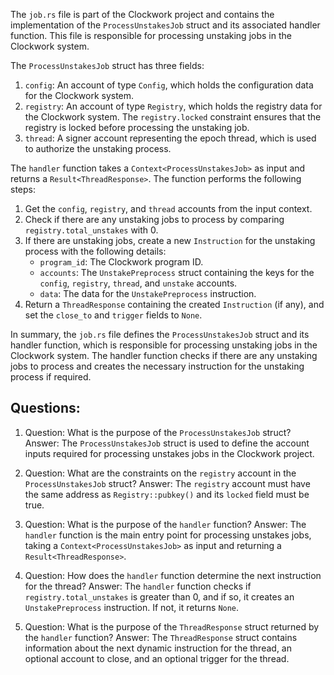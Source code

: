 
The `job.rs` file is part of the Clockwork project and contains the implementation of the `ProcessUnstakesJob` struct and its associated handler function. This file is responsible for processing unstaking jobs in the Clockwork system.

The `ProcessUnstakesJob` struct has three fields:

1. `config`: An account of type `Config`, which holds the configuration data for the Clockwork system.
2. `registry`: An account of type `Registry`, which holds the registry data for the Clockwork system. The `registry.locked` constraint ensures that the registry is locked before processing the unstaking job.
3. `thread`: A signer account representing the epoch thread, which is used to authorize the unstaking process.

The `handler` function takes a `Context<ProcessUnstakesJob>` as input and returns a `Result<ThreadResponse>`. The function performs the following steps:

1. Get the `config`, `registry`, and `thread` accounts from the input context.
2. Check if there are any unstaking jobs to process by comparing `registry.total_unstakes` with 0.
3. If there are unstaking jobs, create a new `Instruction` for the unstaking process with the following details:
   - `program_id`: The Clockwork program ID.
   - `accounts`: The `UnstakePreprocess` struct containing the keys for the `config`, `registry`, `thread`, and `unstake` accounts.
   - `data`: The data for the `UnstakePreprocess` instruction.
4. Return a `ThreadResponse` containing the created `Instruction` (if any), and set the `close_to` and `trigger` fields to `None`.

In summary, the `job.rs` file defines the `ProcessUnstakesJob` struct and its handler function, which is responsible for processing unstaking jobs in the Clockwork system. The handler function checks if there are any unstaking jobs to process and creates the necessary instruction for the unstaking process if required.
## Questions: 
 1. Question: What is the purpose of the `ProcessUnstakesJob` struct?
   Answer: The `ProcessUnstakesJob` struct is used to define the account inputs required for processing unstakes jobs in the Clockwork project.

2. Question: What are the constraints on the `registry` account in the `ProcessUnstakesJob` struct?
   Answer: The `registry` account must have the same address as `Registry::pubkey()` and its `locked` field must be true.

3. Question: What is the purpose of the `handler` function?
   Answer: The `handler` function is the main entry point for processing unstakes jobs, taking a `Context<ProcessUnstakesJob>` as input and returning a `Result<ThreadResponse>`.

4. Question: How does the `handler` function determine the next instruction for the thread?
   Answer: The `handler` function checks if `registry.total_unstakes` is greater than 0, and if so, it creates an `UnstakePreprocess` instruction. If not, it returns `None`.

5. Question: What is the purpose of the `ThreadResponse` struct returned by the `handler` function?
   Answer: The `ThreadResponse` struct contains information about the next dynamic instruction for the thread, an optional account to close, and an optional trigger for the thread.
    